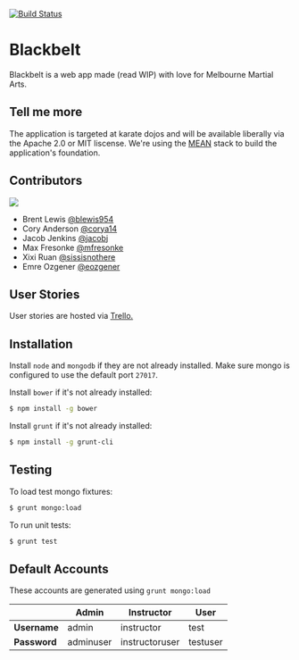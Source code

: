 [![Build Status](https://travis-ci.org/bcejmxjs/blackbelt.svg?branch=master)](https://travis-ci.org/bcejmxjs/blackbelt)
# Blackbelt

Blackbelt is a web app made (read WIP) with love for Melbourne Martial Arts.

## Tell me more
The application is targeted at karate dojos and will be available liberally via the Apache 2.0 or MIT liscense.
We're using the [MEAN](http://meanjs.org/) stack to build the application's foundation.

## Contributors

[![](https://avatars1.githubusercontent.com/u/10470227?v=3&s=200)](https://github.com/bcejmxjs/)

- Brent Lewis [@blewis954](https://github.com/blewis954)
- Cory Anderson [@corya14](https://github.com/corya14)
- Jacob Jenkins [@jacobj](https://github.com/jacobj)
- Max Fresonke [@mfresonke](https://github.com/mfresonke)
- Xixi Ruan [@sissisnothere](https://github.com/sissisnothere)
- Emre Ozgener [@eozgener](https://github.com/eozgener)

## User Stories
User stories are hosted via [Trello.](https://trello.com/b/1REv6LsL/blackbelt)

## Installation
Install `node` and `mongodb` if they are not already installed.
Make sure mongo is configured to use the default port `27017`.

Install `bower` if it's not already installed:
```bash
$ npm install -g bower
```

Install `grunt` if it's not already installed:
```bash
$ npm install -g grunt-cli
```

## Testing
To load test mongo fixtures:
```bash
$ grunt mongo:load
```

To run unit tests:
```bash
$ grunt test
```

## Default Accounts
These accounts are generated using `grunt mongo:load`

|              | Admin  |  Instructor  | User     |
| ------------ | ------ | ------------ | --------------- |
| **Username** | admin  | instructor | test |
| **Password** | adminuser | instructoruser | testuser |

